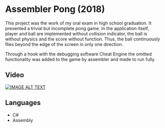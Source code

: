 # Assembler Pong (2018)

This project was the work of my oral exam in high school graduation.
It presented a trivial but incomplete pong game.
In the application itself, player and ball are implemented without collision indicator, the ball is
without physics and the score without function.
Thus, the ball continuously flies beyond the edge of the screen in only one direction.

Through a hook with the debugging software Cheat Engine the omitted
functionality was added to the game by assembler and made to run fully.

## Video

[![IMAGE ALT TEXT](http://img.youtube.com/vi/I3MMMUBKEHQ/0.jpg)](http://www.youtube.com/watch?v=I3MMMUBKEHQ "Assembler fixed Pong Game")

## Languages
- C#
- Assembly
